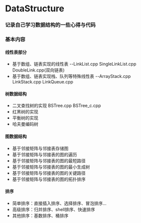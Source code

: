 # DataStructure

### 记录自己学习数据结构的一些心得与代码

### 基本内容

#### 线性表部分
    
* 基于数组、链表实现的线性表   --LinkList.cpp SingleLinkList.cpp DoubleLink.cpp(双向链表) 
* 基于数组、链表实现栈、队列等特殊线性表  --ArrayStack.cpp  LinkStack.cpp  LinkQueue.cpp

#### 树数据结构

* 二叉查找树的实现  BSTree.cpp  BSTree_c.cpp
* 红黑树的实现     
* 平衡树的实现
* 哈夫曼编码树

#### 图数据结构

* 基于邻接矩阵与邻接表存储图
* 基于邻接矩阵与邻接表的图的遍历
* 基于邻接矩阵与邻接表的图的最短路径
* 基于邻接矩阵与邻接表的图的最小生成树
* 基于邻接矩阵与邻接表的图的关键路径
* 基于邻接矩阵与邻接表的图的拓扑排序

#### 排序

* 简单排序：直接插入排序、选择排序、冒泡排序...
* 高级排序：归并排序、shell排序、快速排序
* 其他排序：基数排序、桶排序
